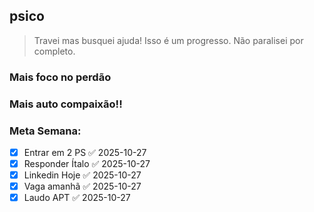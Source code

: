 ## psico

> Travei mas busquei ajuda!
> Isso é um progresso.
> Não paralisei por completo.

### Mais foco no perdão

### Mais auto compaixão!!

### Meta Semana:
- [x] Entrar em 2 PS ✅ 2025-10-27
- [x] Responder Ítalo ✅ 2025-10-27
- [x] Linkedin Hoje ✅ 2025-10-27
- [x] Vaga amanhã ✅ 2025-10-27
- [x] Laudo APT ✅ 2025-10-27
